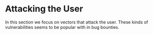 # Attacking the User

In this section we focus on vectors that attack the user. These kinds of vulnerabilities seems to be popular with in bug bounties.

